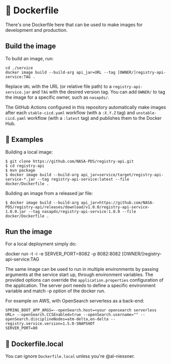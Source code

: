 # 🚢 Dockerfile

There's one Dockerfile here that can be used to make images for development and production.


## Build the image 

To build an image, run:


    cd ./service
    docker image build --build-arg api_jar=URL --tag [OWNER/]registry-api-service:TAG .
    

Replace `URL` with the URL (or relative file path) to a `registry-api-service.jar` and `TAG` with the desired version tag. You can add `OWNER/` to tag the image for a specific owner, such as `nasapds/`.

The GitHub Actions configured in this repository automatically make images after each `stable-cicd.yaml` workflow (with a `:X.Y.Z` tag) and `unstable-cicd.yaml` workflow (with a `:latest` tag) and publishes them to the Docker Hub.


## 🧱 Examples

Building a local image:
```console
$ git clone https://github.com/NASA-PDS/registry-api.git
$ cd registry-api
$ mvn package
$ docker image build --build-arg api_jar=service/target/registry-api-service-*.jar --tag registry-api-service:latest --file docker/Dockerfile .
```

Building an image from a released jar file:
```console
$ docker image build --build-arg api_jar=https://github.com/NASA-PDS/registry-api/releases/download/v1.0.0/registry-api-service-1.0.0.jar --tag nasapds/registry-api-service:1.0.0 --file docker/Dockerfile .
```

## Run the image


For a local deployment simply do:

docker run -t -i -e SERVER_PORT=8082 -p 8082:8082 [OWNER/]registry-api-service:TAG 


The same image can be used to run in multiple environments by passing arguments at the service start up, through environment variables. The provided options can override the `application.properties` configuration of the application. The server port needs to define a specific environment variable and match -p option of the docker run.

For example on AWS, with OpenSearch serverless as a back-end:

    SPRING_BOOT_APP_ARGS=--openSearch.host=<your opensearch serverless URL> --openSearch.CCSEnabled=true --openSearch.username="" --openSearch.disciplineNodes=atm-delta,en-delta --registry.service.version=1.5.0-SNAPSHOT
    SERVER_PORT=80






## 📍 Dockerfile.local

You can ignore `Dockerfile.local` unless you're @al-niessner.
